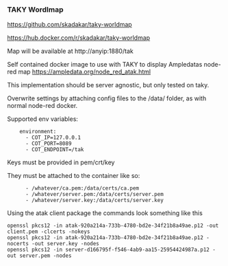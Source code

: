### TAKY Wordlmap

https://github.com/skadakar/taky-worldmap

https://hub.docker.com/r/skadakar/taky-worldmap

Map will be available at http://anyip:1880/tak


Self contained docker image to use with TAKY to display Ampledatas node-red map
https://ampledata.org/node_red_atak.html


This implementation should be server agnostic, but only tested on taky.

Overwrite settings by attaching config files to the /data/ folder, as with normal node-red docker. 

Supported env variables:
```
    environment:
      - COT_IP=127.0.0.1
      - COT_PORT=8089
      - COT_ENDPOINT=/tak
```

Keys must be provided in pem/crt/key

They must be attached to the container like so: 
```
      - /whatever/ca.pem:/data/certs/ca.pem
      - /whatever/server.pem:/data/certs/server.pem
      - /whatever/server.key:/data/certs/server.key
```

Using the atak client package the commands look something like this
```
openssl pkcs12 -in atak-920a214a-733b-4780-bd2e-34f21b8a49ae.p12 -out client.pem -clcerts -nokeys
openssl pkcs12 -in atak-920a214a-733b-4780-bd2e-34f21b8a49ae.p12 -nocerts -out server.key -nodes
openssl pkcs12 -in server-d166795f-f546-4ab9-aa15-25954424987a.p12 -out server.pem -nodes
```
